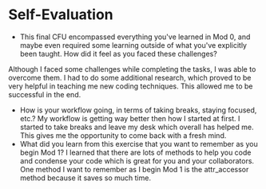 # Self-Evaluation

- This final CFU encompassed everything you've learned in Mod 0, and maybe even required some learning outside of what you've explicitly been taught. How did it feel as you faced these challenges?

Although I faced some challenges while completing the tasks, I was able to overcome them. I had to do some additional research, which proved to be very helpful in teaching me new coding techniques. This allowed me to be successful in the end.

- How is your workflow going, in terms of taking breaks, staying focused, etc.?
My workflow is getting way better then how I started at first. I started to take breaks and leave my desk which overall has helped me. This gives me the opportunity to come back with a fresh mind. 
- What did you learn from this exercise that you want to remember as you begin Mod 1?
I learned that there are lots of methods to help you code and condense your code which is great for you and your collaborators. One method I want to remember as I begin Mod 1 is the attr_accessor method because it saves so much time. 